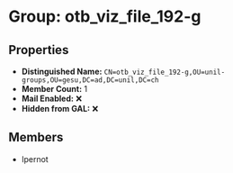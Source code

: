 # Group: otb_viz_file_192-g

## Properties

- **Distinguished Name:** `CN=otb_viz_file_192-g,OU=unil-groups,OU=gesu,DC=ad,DC=unil,DC=ch`
- **Member Count:** 1
- **Mail Enabled:** ❌
- **Hidden from GAL:** ❌

## Members

- lpernot
